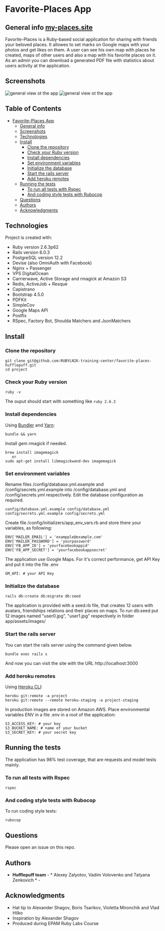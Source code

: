 # Favorite-Places App

## General info [my-places.site](https://my-places.site)

Favorite-Places is a Ruby-based social application for sharing with friends your beloved places. It allowes to set marks on Google maps with your photos and get likes on them. A user can see his own map with places he created, maps of other users and also a map with his favorite places on it. As an admin you can download a generated PDF file with statistics about users activity at the application.

## Screenshots

<img width=“964” alt="general view ot the app" src="https://github.com/TanjaZzz/HufflePuffs_affairs/blob/master/public/Screen%20Shot%202020-06-16%20at%2021.09.50.png">

<img width=“964” alt="general view ot the app" src="https://github.com/TanjaZzz/HufflePuffs_affairs/blob/master/public/Screen%20Shot%202020-06-16%20at%2021.12.06.png">

## Table of Contents

- [Favorite-Places App](#favorite-places-app)
  * [General info](#general-info)
  * [Screenshots](#screenshots)
  * [Technologies](#technologies)
  * [Install](#install)
    + [Clone the repository](#clone-the-repository)
    + [Check your Ruby version](#check-your-ruby-version)
    + [Install dependencies](#install-dependencies)
    + [Set environment variables](#set-environment-variables)
    + [Initialize the database](#initialize-the-database)
    + [Start the rails server](#start-the-rails-server)
    + [Add heroku remotes](#add-heroku-remotes)
  * [Running the tests](#running-the-tests)
    + [To run all tests with Rspec](#to-run-all-tests-with-rspec)
    + [And coding style tests with Rubocop](#and-coding-style-tests-with-rubocop)
  * [Questions](#questions)
  * [Authors](#authors)
  * [Acknowledgments](#acknowledgments)

## Technologies
Project is created with:

* Ruby version 2.6.3p62
* Rails version 6.0.3
* PostgreSQL version 12.2
* Devise (also OmniAuth with Facebook)
* Nginx + Passenger
* VPS DigitalOcean
* Carrierwave, Active Storage and rmagick at Amazon S3
* Redis, ActiveJob + Resque
* Capistrano
* Bootstrap 4.5.0
* PDFKit
* SimpleCov
* Google Maps API
* Postfix
* RSpec, Factory Bot, Shoulda Matchers and JsonMatchers

## Install

### Clone the repository

```shell
git clone git@github.com:RUBYLNIK-training-center/favorite-places-hufflepuff.git
cd project
```

### Check your Ruby version

```shell
ruby -v
```
The ouput should start with something like `ruby 2.6.3`


### Install dependencies

Using [Bundler](https://github.com/bundler/bundler) and [Yarn](https://github.com/yarnpkg/yarn):

```shell
bundle && yarn
```
Install gem rmagick if needed.

```shell
brew install imagemagick
   or
sudo apt-get install libmagickwand-dev imagemagick
```


### Set environment variables

Rename files /config/database.yml.example and /config/secrets.yml.example into /config/database.yml and /config/secrets.yml respectively. Edit the database configuration as required.
```shell
config/database.yml.example config/database.yml
config/secrets.yml.example config/secrets.yml
```
Create file /config/initializers/app_env_vars.rb and store there your variables, as following:
```shell
ENV['MAILER_EMAIL'] = 'exampple@example.com'
ENV['MAILER_PASSWORD'] = 'yourpassword'
ENV['FB_APP_ID'] = 'yourfacebookappid'
ENV['FB_APP_SECRET'] = 'yourfacebookappsecret'
```
The application use Google Maps. For it's correct performance, get API Key and put it into the file .env
```shell
GM_API: # your API Key
```

### Initialize the database

```shell
rails db:create db:migrate db:seed
```
The application is provided with a seed.rb file, that creates 12 users with avatars, friendships relations and their places on maps. To run db:seed put 12 images named "user0.jpg", "user1.jpg" respectively in folder app/assets/images/ 

### Start the rails server
You can start the rails server using the command given below.
```shell
bundle exec rails s
```
And now you can visit the site with the URL http://localhost:3000


### Add heroku remotes

Using [Heroku CLI](https://devcenter.heroku.com/articles/heroku-cli):

```shell
heroku git:remote -a project
heroku git:remote --remote heroku-staging -a project-staging
```
In production images are stored on Amazon AWS. Place environmental variables ENV in a file .env in a root of the application:
```shell
S3_ACCESS_KEY: # your key
S3_BUCKET_NAME: # name of your bucket
S3_SECRET_KEY: # your secret key
```
## Running the tests
The application has 98% test coverage, that are requests and model tests mainly.

### To run all tests with Rspec
```shell
rspec
```

### And coding style tests with Rubocop
To run coding style tests:
```
rubocop
```

## Questions
Please open an issue on this repo.

## Authors

* **Hufflepuff team** - * Alexey Zalyotov, Vadim Volovenko and Tatyana Zenkovich * - 

## Acknowledgments

* Hat tip to Alexander Shagov, Boris Tsarikov, Violetta Mironchik and Vlad Hilko
* Inspiration by Alexander Shagov
* Produced during EPAM Ruby Labs Course

